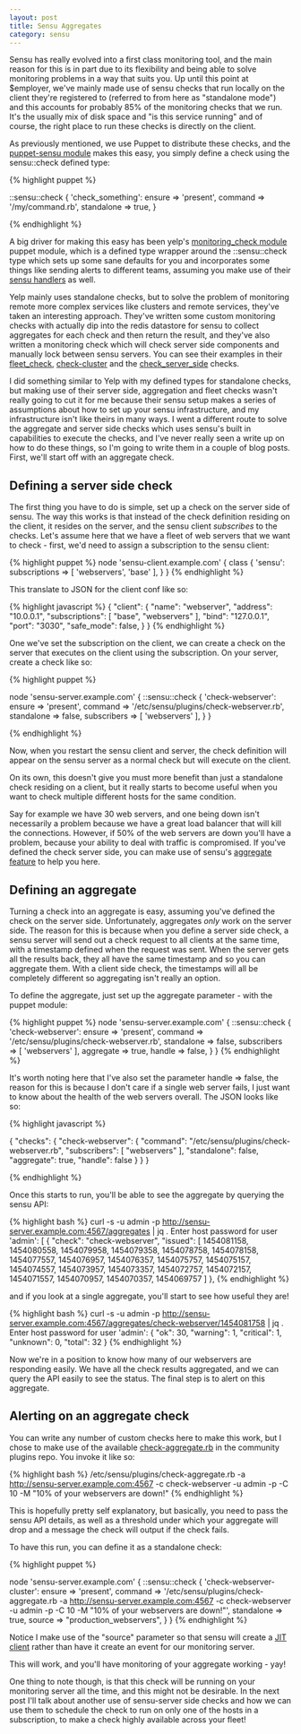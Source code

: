 ```yaml
---
layout: post
title: Sensu Aggregates
category: sensu
---
```


Sensu has really evolved into a first class monitoring tool, and the main reason for this is in part due to its flexibility and being able to solve monitoring problems in a way that suits you. Up until this point at $employer, we've mainly made use of sensu checks that run locally on the client they're registered to (referred to from here as "standalone mode") and this accounts for probably 85% of the monitoring checks that we run. It's the usually mix of disk space and "is this service running" and of course, the right place to run these checks is directly on the client.

As previously mentioned, we use Puppet to distribute these checks, and the [puppet-sensu module](https://github.com/sensu/sensu-puppet.git) makes this easy, you simply define a check using the sensu::check defined type:

{% highlight puppet %}

  ::sensu::check { 'check_something':
    ensure     => 'present',
    command    => '/my/command.rb',
    standalone => true,
  }

{% endhighlight %}

A big driver for making this easy has been yelp's [monitoring_check module](https://github.com/Yelp/puppet-monitoring_check) puppet module, which is a defined type wrapper around the ::sensu::check type which sets up some sane defaults for you and incorporates some things like sending alerts to different teams, assuming you make use of their [sensu handlers](https://github.com/Yelp/sensu_handlers) as well.

Yelp mainly uses standalone checks, but to solve the problem of monitoring remote more complex services like clusters and remote services, they've taken an interesting approach. They've written some custom monitoring checks with actually dip into the redis datastore for sensu to collect aggregates for each check and then return the result, and they've also written a monitoring check which will check server side components and manually lock between sensu servers. You can see their examples in their [fleet_check](https://github.com/Yelp/puppet-monitoring_check/blob/master/files/fleet_check.rb), [check-cluster](https://github.com/Yelp/puppet-monitoring_check/blob/master/files/check-cluster.rb) and the [check_server_side](https://github.com/Yelp/puppet-monitoring_check/blob/master/files/check_server_side.rb) checks.

I did something similar to Yelp with my defined types for standalone checks, but making use of their server side, aggregation and fleet checks wasn't really going to cut it for me because their sensu setup makes a series of assumptions about how to set up your sensu infrastructure, and my infrastructure isn't like theirs in many ways. I went a different route to solve the aggregate and server side checks which uses sensu's built in capabilities to execute the checks, and I've never really seen a write up on how to do these things, so I'm going to write them in a couple of blog posts. First, we'll start off with an aggregate check.

## Defining a server side check

The first thing you have to do is simple, set up a check on the server side of sensu. The way this works is that instead of the check definition residing on the client, it resides on the server, and the sensu client _subscribes_ to the checks. Let's assume here that we have a fleet of web servers that we want to check - first, we'd need to assign a subscription to the sensu client:

{% highlight puppet %}
  node 'sensu-client.example.com' {
    class { 'sensu':
      subscriptions => [ 'webservers', 'base' ],
    }
  }
{% endhighlight %}

This translate to JSON for the client conf like so:

{% highlight javascript %}
{
  "client": {
    "name": "webserver",
    "address": "10.0.0.1",
    "subscriptions": [
      "base",
      "webservers"
    ],
    "bind": "127.0.0.1",
    "port": "3030",
    "safe_mode": false,
  }
}
{% endhighlight %}

One we've set the subscription on the client, we can create a check on the server that executes on the client using the subscription. On your server, create a check like so:

{% highlight puppet %}

node 'sensu-server.example.com' {
  ::sensu::check { 'check-webserver':
    ensure      => 'present',
    command     => '/etc/sensu/plugins/check-webserver.rb',
    standalone  => false,
    subscribers => [ 'webservers' ],
  }
}

{% endhighlight %}

Now, when you restart the sensu client and server, the check definition will appear on the sensu server as a normal check but will execute on the client.

On its own, this doesn't give you must more benefit than just a standalone check residing on a client, but it really starts to become useful when you want to check multiple different hosts for the same condition.

Say for example we have 30 web servers, and one being down isn't necessarily a problem because we have a great load balancer that will kill the connections. However, if 50% of the web servers are down you'll have a problem, because your ability to deal with traffic is compromised. If you've defined the check server side, you can make use of sensu's [aggregate feature](https://sensuapp.org/docs/latest/api-aggregates) to help you here.

## Defining an aggregate

Turning a check into an aggregate is easy, assuming you've defined the check on the server side. Unfortunately, aggregates _only_ work on the server side. The reason for this is because when you define a server side check, a sensu server will send out a check request to all clients at the same time, with a timestamp defined when the request was sent. When the server gets all the results back, they all have the same timestamp and so you can aggregate them. With a client side check, the timestamps will all be completely different so aggregating isn't really an option.

To define the aggregate, just set up the aggregate parameter - with the puppet module:

{% highlight puppet %}
node 'sensu-server.example.com' {
  ::sensu::check { 'check-webserver':
    ensure      => 'present',
    command     => '/etc/sensu/plugins/check-webserver.rb',
    standalone  => false,
    subscribers => [ 'webservers' ],
    aggregate   => true,
    handle      => false,
  }
}
{% endhighlight %}

It's worth noting here that I've also set the parameter handle => false, the reason for this is because I don't care if a single web server fails, I just want to know about the health of the web servers overall. The JSON looks like so:

{% highlight javascript %}

{
  "checks": {
    "check-webserver": {
      "command": "/etc/sensu/plugins/check-webserver.rb",
      "subscribers": [
        "webservers"
      ],
      "standalone": false,
      "aggregate": true,
      "handle": false
    }
  }
}

{% endhighlight %}

Once this starts to run, you'll be able to see the aggregate by querying the sensu API:

{% highlight bash %}
curl -s -u admin -p http://sensu-server.example.com:4567/aggregates | jq .
Enter host password for user 'admin':
[
  {
    "check": "check-webserver",
    "issued": [
      1454081158,
      1454080558,
      1454079958,
      1454079358,
      1454078758,
      1454078158,
      1454077557,
      1454076957,
      1454076357,
      1454075757,
      1454075157,
      1454074557,
      1454073957,
      1454073357,
      1454072757,
      1454072157,
      1454071557,
      1454070957,
      1454070357,
      1454069757
    ]
  },
{% endhighlight %}

and if you look at a single aggregate, you'll start to see how useful they are!

{% highlight bash %}
curl -s -u admin -p http://sensu-server.example.com:4567/aggregates/check-webserver/1454081758 | jq .
Enter host password for user 'admin':
{
  "ok": 30,
  "warning": 1,
  "critical": 1,
  "unknown": 0,
  "total": 32
}
{% endhighlight %}

Now we're in a position to know how many of our webservers are responding easily. We have all the check results aggregated, and we can query the API easily to see the status. The final step is to alert on this aggregate.

## Alerting on an aggregate check

You can write any number of custom checks here to make this work, but I chose to make use of the available [check-aggregate.rb](https://github.com/sensu-plugins/sensu-plugins-sensu/blob/master/bin/check-aggregate.rb) in the community plugins repo. You invoke it like so:

{% highlight bash %}
/etc/sensu/plugins/check-aggregate.rb -a http://sensu-server.example.com:4567 -c check-webserver -u admin -p <password> -C 10 -M "10% of your webservers are down!"
{% endhighlight %}

This is hopefully pretty self explanatory, but basically, you need to pass the sensu API details, as well as a threshold under which your aggregate will drop and a message the check will output if the check fails. 

To have this run, you can define it as a standalone check:

{% highlight puppet %}

node 'sensu-server.example.com' {
  ::sensu::check { 'check-webserver-cluster':
    ensure      => 'present',
    command     => '/etc/sensu/plugins/check-aggregate.rb -a http://sensu-server.example.com:4567 -c check-webserver -u admin -p <password> -C 10 -M "10% of your webservers are down!"',
    standalone  => true,
    source      => "production_webservers",
  }
}
{% endhighlight %}

Notice I make use of the "source" parameter so that sensu will create a [JIT client](https://sensuapp.org/docs/latest/clients#jit-clients) rather than have it create an event for our monitoring server.

This will work, and you'll have monitoring of your aggregate working - yay!

One thing to note though, is that this check will be running on your monitoring server all the time, and this might not be desirable. In the next post I'll talk about another use of sensu-server side checks and how we can use them to schedule the check to run on only one of the hosts in a subscription, to make a check highly available across your fleet!
